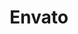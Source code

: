 ---
layout: grid
title: Envato
image: /portfolio/envato.jpg
link: https://codecanyon.net/user/kreativan/portfolio
---